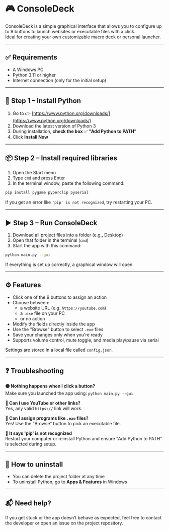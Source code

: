 # 🎮 ConsoleDeck

ConsoleDeck is a simple graphical interface that allows you to configure up to 9 buttons to launch websites or executable files with a click.  
Ideal for creating your own customizable macro deck or personal launcher.

---

## ✅ Requirements

- A Windows PC
- Python 3.11 or higher
- Internet connection (only for the initial setup)

---

## 🐍 Step 1 – Install Python

1. Go to 👉 [https://www.python.org/downloads/](https://www.python.org/downloads/)
2. Download the latest version of Python 3
3. During installation, **check the box** ✅ **"Add Python to PATH"**
4. Click **Install Now**

---

## 📦 Step 2 – Install required libraries

1. Open the Start menu
2. Type `cmd` and press Enter
3. In the terminal window, paste the following command:

```bash
pip install pygame pyperclip pyserial
```

If you get an error like `'pip' is not recognized`, try restarting your PC.

---

## ▶️ Step 3 – Run ConsoleDeck

1. Download all project files into a folder (e.g., Desktop)
2. Open that folder in the terminal (`cmd`)
3. Start the app with this command:

```bash
python main.py --gui
```

If everything is set up correctly, a graphical window will open.

---

## ⚙️ Features

- Click one of the 9 buttons to assign an action
- Choose between:
  - a website URL (e.g. `https://youtube.com`)
  - a `.exe` file on your PC
  - or no action
- Modify the fields directly inside the app
- Use the "Browse" button to select `.exe` files
- Save your changes only when you're ready
- Supports volume control, mute toggle, and media play/pause via serial

Settings are stored in a local file called `config.json`.

---

## ❓ Troubleshooting

**🟡 Nothing happens when I click a button?**  
Make sure you launched the app using: `python main.py --gui`

**🔗 Can I use YouTube or other links?**  
Yes, any valid `https://` link will work.

**🧩 Can I assign programs like `.exe` files?**  
Yes! Use the “Browse” button to pick an executable file.

**💾 It says 'pip' is not recognized**  
Restart your computer or reinstall Python and ensure "Add Python to PATH" is selected during setup.

---

## 🧼 How to uninstall

- You can delete the project folder at any time
- To uninstall Python, go to **Apps & Features** in Windows

---

## 📬 Need help?

If you get stuck or the app doesn’t behave as expected, feel free to contact the developer or open an issue on the project repository.

